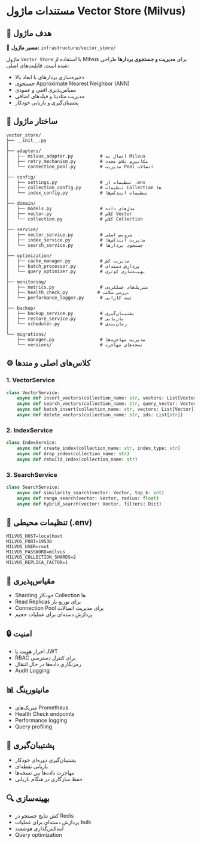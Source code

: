 # مستندات ماژول Vector Store (Milvus)

## 🎯 هدف ماژول

📂 **مسیر ماژول:** `infrastructure/vector_store/`

ماژول `Vector Store` با استفاده از Milvus برای **مدیریت و جستجوی بردارها** طراحی شده است. قابلیت‌های اصلی:
- ذخیره‌سازی بردارهای با ابعاد بالا
- جستجوی Approximate Nearest Neighbor (ANN)
- مقیاس‌پذیری افقی و عمودی
- مدیریت متادیتا و فیلدهای اضافی
- پشتیبان‌گیری و بازیابی خودکار

## 📂 ساختار ماژول
```
vector_store/
├── __init__.py
│
├── adapters/
│   ├── milvus_adapter.py          # اتصال به Milvus
│   ├── retry_mechanism.py         # مکانیزم تلاش مجدد
│   └── connection_pool.py         # مدیریت Pool اتصالات
│
├── config/
│   ├── settings.py                # تنظیمات از .env
│   ├── collection_config.py       # تنظیمات Collection ها
│   └── index_config.py            # تنظیمات ایندکس‌ها
│
├── domain/
│   ├── models.py                  # مدل‌های داده
│   ├── vector.py                  # کلاس Vector
│   └── collection.py              # کلاس Collection
│
├── service/
│   ├── vector_service.py          # سرویس اصلی
│   ├── index_service.py           # مدیریت ایندکس‌ها
│   └── search_service.py          # جستجوی بردارها
│
├── optimization/
│   ├── cache_manager.py           # مدیریت کش
│   ├── batch_processor.py         # پردازش دسته‌ای
│   └── query_optimizer.py         # بهینه‌سازی کوئری
│
├── monitoring/
│   ├── metrics.py                 # متریک‌های عملکردی
│   ├── health_check.py           # بررسی سلامت
│   └── performance_logger.py      # ثبت کارایی
│
├── backup/
│   ├── backup_service.py          # پشتیبان‌گیری
│   ├── restore_service.py         # بازیابی
│   └── scheduler.py               # زمان‌بندی
│
└── migrations/
    ├── manager.py                 # مدیریت مهاجرت‌ها
    └── versions/                  # نسخه‌های مهاجرت
```

## ⚙️ کلاس‌های اصلی و متدها

### 1. VectorService
```python
class VectorService:
    async def insert_vectors(collection_name: str, vectors: List[Vector])
    async def search_vectors(collection_name: str, query_vector: Vector, top_k: int)
    async def batch_insert(collection_name: str, vectors: List[Vector])
    async def delete_vectors(collection_name: str, ids: List[str])
```

### 2. IndexService
```python
class IndexService:
    async def create_index(collection_name: str, index_type: str)
    async def drop_index(collection_name: str)
    async def rebuild_index(collection_name: str)
```

### 3. SearchService
```python
class SearchService:
    async def similarity_search(vector: Vector, top_k: int)
    async def range_search(vector: Vector, radius: float)
    async def hybrid_search(vector: Vector, filters: Dict)
```

## 🔧 تنظیمات محیطی (.env)
```env
MILVUS_HOST=localhost
MILVUS_PORT=19530
MILVUS_USER=root
MILVUS_PASSWORD=milvus
MILVUS_COLLECTION_SHARDS=2
MILVUS_REPLICA_FACTOR=1
```

## 🔄 مقیاس‌پذیری
- Sharding خودکار Collection ها
- Read Replicas برای توزیع بار
- Connection Pool برای مدیریت اتصالات
- پردازش دسته‌ای برای عملیات حجیم

## 🔒 امنیت
- احراز هویت با JWT
- RBAC برای کنترل دسترسی
- رمزنگاری داده‌ها در حال انتقال
- Audit Logging

## 📊 مانیتورینگ
- متریک‌های Prometheus
- Health Check endpoints
- Performance logging
- Query profiling

## 💾 پشتیبان‌گیری
- پشتیبان‌گیری دوره‌ای خودکار
- بازیابی نقطه‌ای
- مهاجرت داده‌ها بین نسخه‌ها
- حفظ سازگاری در هنگام بازیابی

## 🔍 بهینه‌سازی
- کش نتایج جستجو در Redis
- پردازش دسته‌ای برای عملیات bulk
- ایندکس‌گذاری هوشمند
- Query optimization